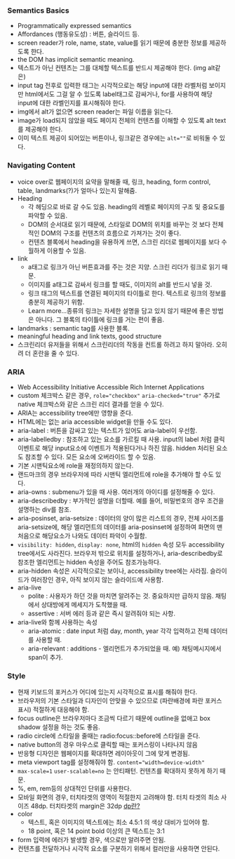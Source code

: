 ### Semantics Basics
* Programmatically expressed semantics 
* Affordances (행동유도성) : 버튼, 슬라이드 등. 
* screen reader가 role, name, state, value를 읽기 때문에 충분한 정보를 제공하도록 한다.
* the DOM has implicit semantic meaning.
* 텍스트가 아닌 컨텐츠는 그를 대체할 텍스트를 반드시 제공해야 한다. (img alt같은)
* input tag 전후로 입력한 태그는 시각적으로는 해당 input에 대한 라벨처럼 보이지만 html에서도 그걸 알 수 있도록 label태그로 감싸거나, for를 사용하여 해당 input에 대한 라벨인지를 표시해줘야 한다. 
* img에서 alt가 없으면 screen reader는 파일 이름을 읽는다.
* image가 load되지 않았을 때도 페이지 전체의 컨텐츠를 이해할 수 있도록 alt text를 제공해야 한다.
* 이미 텍스트 제공이 되어있는 버튼이나, 링크같은 경우에는 `alt=""`로 비워둘 수 있다.

### Navigating Content
* voice over로 웹페이지의 요약을 말해줄 때, 링크, heading, form control, table, landmarks(?)가 얼마나 있는지 말해줌. 
* Heading
    * 각 헤딩으로 바로 갈 수도 있음. heading의 레벨로 페이지의 구조 및 중요도를 파악할 수 있음.
    * DOM의 순서대로 읽기 때문에, 스타일로 DOM의 위치를 바꾸는 것 보다 전체적인 DOM의 구조를 컨텐츠의 흐름으로 가져가는 것이 좋다. 
    * 컨텐츠 블록에서 heading을 유용하게 쓰면, 스크린 리더로 웹페이지를 보다 수월하게 이용할 수 있음.
* link
    * a태그로 링크가 아닌 버튼효과를 주는 것은 지양. 스크린 리더가 링크로 읽기 때문.
    * 이미지를 a태그로 감싸서 링크를 할 때도, 이미지의 alt를 반드시 넣을 것.
    * 링크 태그의 텍스트를 연결된 페이지의 타이틀로 한다. 텍스트로 링크의 정보를 충분히 제공하기 위함. 
    * Learn more...종류의 링크는 자세한 설명을 담고 있지 않기 때문에 좋은 방법은 아니다. 그 블록의 타이틀에 링크를 거는 편이 좋음.
* landmarks : semantic tag를 사용한 블록.
* meaningful heading and link texts, good structure
* 스크린리더 유저들을 위해서 스크린리더의 작동을 컨트롤 하려고 하지 말아라. 오히려 더 혼란을 줄 수 있다.

### ARIA
* Web Accessibility Initiative Accessible Rich Internet Applications
* custom 체크박스 같은 경우, `role="checkbox"` `aria-checked="true"` 추가로 native 체크박스와 같은 스크린 리더 결과를 얻을 수 있다.
* ARIA는 accessibility tree에만 영향을 준다.
* HTML에는 없는 aria accessible widget을 만들 수도 있다.
* aria-label : 버튼을 감싸고 있는 텍스트가 있어도 aria-label이 우선함.
* aria-labelledby : 참조하고 있는 요소를 가르킬 때 사용. input의 label 처럼 클릭이벤트로 해당 input요소에 이벤트가 적용된다거나 하진 않음. hidden 처리된 요소도 참조할 수 있다. 모든 요소에 오버라이드 할 수 있음. 
* 기본 시맨틱요소에 role을 재정의하지 않는다.
* 랜드마크의 경우 브라우저에 따라 시맨틱 엘리먼트에 role을 추가해야 할 수도 있다. 
* aria-owns : submenu가 있을 때 사용. 여러개의 아이디를 설정해줄 수 있다. 
* aria-describedby : 부가적인 설명을 더할때. 예를 들어, 비밀번호의 경우 조건을 설명하는 div를 참조. 
* aria-posinset, aria-setsize : 데이터의 양이 많은 리스트의 경우, 전체 사이즈를 aria-setsize에, 해당 엘리먼트의 데이터를 aria-posinset에 설정하여 화면의 맨 처음으로 해당요소가 나와도 데이터 파악이 수월함.
* `visibility: hidden`, `display: none`, html의 `hidden` 속성 모두 accessibility tree에서도 사라진다. 브라우저 밖으로 위치를 설정하거나, aria-describedby로 참조한 엘리먼트는 hidden 속성을 주어도 참조가능하다. 
* aria-hidden 속성은 시각적으로는 보이나, accessibility tree에는 사라짐. 슬라이드가 여러장인 경우, 아직 보이지 않는 슬라이드에 사용함. 
* aria-live 
    * polite : 사용자가 하던 것을 마치면 알려주는 것. 중요하지만 급하지 않음. 채팅에서 상대방에게 메세지가 도착했을 때.
    * assertive : 서버 에러 등과 같은 즉시 알려줘야 되는 사항.
* aria-live와 함께 사용하는 속성
    * aria-atomic : date input 처럼 day, month, year 각각 입력하고 전체 데이터를 사용할 때.
    * aria-relevant : additions - 엘리먼트가 추가되었을 때. 예) 채팅메시지에서 span이 추가.

### Style
* 현재 키보드의 포커스가 어디에 있는지 시각적으로 표시를 해줘야 한다.
* 브라우저의 기본 스타일과 디자인이 안맞을 수 있으므로 (파란배경에 파란 포커스 표시) 적절하게 대응해야 함. 
* focus outline은 브라우저마다 조금씩 다르기 때문에 outline을 없애고 box shadow 설정을 하는 것도 좋음.
* radio circle에 스타일을 줄때는 radio:focus::before에 스타일을 준다.
* native button의 경우 마우스로 클릭할 때는 포커스링이 나타나지 않음 
* 반응형 디자인은 웹페이지를 확대하면 레이아웃이 그에 맞게 변경됨.
* meta viewport tag를 설정해줘야 함. `content="width=device-width"` 
* `max-scale=1` `user-scalable=no` 는 안티패턴. 컨텐츠를 확대하지 못하게 하기 때문. 
* %, em, rem등의 상대적인 단위를 사용한다.
* 모바일 화면의 경우, 터치타겟의 영역이 적절한지 고려해야 함. 터치 타겟의 최소 사이즈 48dp. 터치타겟의 margin은 32dp [dp란?](https://blog.cracker9.io/2018/03/13/Android_DPI/)
* color
    * 텍스트, 혹은 이미지의 텍스트에는 최소 4.5:1 의 색상 대비가 있어야 함.
    * 18 point, 혹은 14 point bold 이상의 큰 텍스트는 3:1
* form 입력에 에러가 발생할 경우, 색으로만 알려주면 안됨. 
* 컨텐츠를 전달하거나 시각적 요소를 구분하기 위해서 컬러만을 사용하면 안된다.
